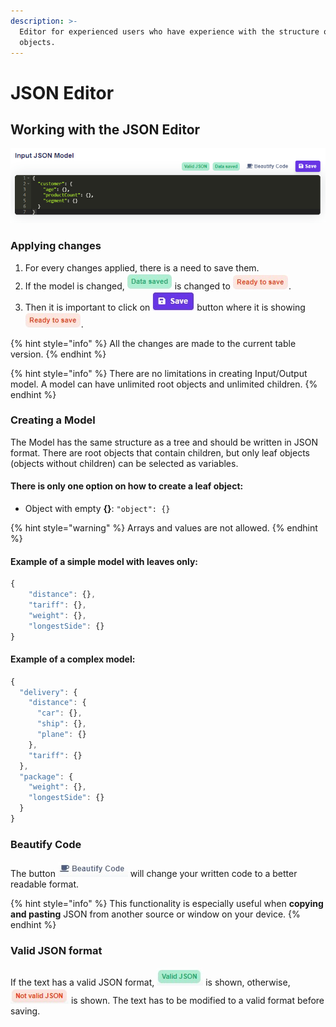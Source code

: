 ```yaml
---
description: >-
  Editor for experienced users who have experience with the structure of JSON
  objects.
---
```


# JSON Editor

## Working with the JSON Editor

![](<../../.gitbook/assets/code editor (1).png>)

### Applying changes

1. For every changes applied, there is a need to save them.
2. If the model is changed, ![](<../../.gitbook/assets/screenshoteasy (2).png>) is changed to ![](<../../.gitbook/assets/screenshoteasy (3).png>).
3. Then it is important to click on ![](<../../.gitbook/assets/screenshoteasy (31).png>) button where it is showing ![](<../../.gitbook/assets/screenshoteasy (3).png>).

{% hint style="info" %}
All the changes are made to the current table version.
{% endhint %}

{% hint style="info" %}
There are no limitations in creating Input/Output model. A model can have unlimited root objects and unlimited children.
{% endhint %}

### Creating a Model

The Model has the same structure as a tree and should be written in JSON format. There are root objects that contain children, but only leaf objects (objects without children) can be selected as variables.

#### There is only one option on how to create a leaf object:

* Object with empty **{}**: `"object": {}`

{% hint style="warning" %}
Arrays and values are not allowed.
{% endhint %}

#### Example of a simple model with leaves only:

```javascript
{
    "distance": {},
    "tariff": {},
    "weight": {},
    "longestSide": {}
}
```

#### Example of a complex model:

```javascript
{
  "delivery": {
    "distance": {
      "car": {},
      "ship": {},
      "plane": {}
    },
    "tariff": {}
  },
  "package": {
    "weight": {},
    "longestSide": {}
  }
}
```

### Beautify Code

The button ![](<../../.gitbook/assets/screenshoteasy (14).png>) will change your written code to a better readable format.

{% hint style="info" %}
This functionality is especially useful when **copying and pasting** JSON from another source or window on your device.
{% endhint %}

### Valid JSON format

If the text has a valid JSON format, ![](<../../.gitbook/assets/screenshoteasy (17).png>) is shown, otherwise, ![](<../../.gitbook/assets/screenshoteasy (18).png>) is shown. The text has to be modified to a valid format before saving.
